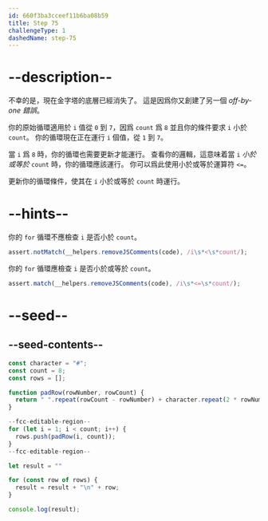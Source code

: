 ```yaml
---
id: 660f3ba3cceef11b6ba08b59
title: Step 75
challengeType: 1
dashedName: step-75
---
```


# --description--

不幸的是，現在金字塔的底層已經消失了。 這是因爲你又創建了另一個 <dfn>off-by-one 錯誤</dfn>。

你的原始循環適用於 `i` 值從 `0` 到 `7`，因爲 `count` 爲 `8` 並且你的條件要求 `i` 小於 `count`。 你的循環現在正在運行 `i` 個值，從 `1` 到 `7`。

當 `i` 爲 `8` 時，你的循環也需要更新才能運行。 查看你的邏輯，這意味着當 `i` <dfn>小於或等於</dfn> `count` 時，你的循環應該運行。 你可以爲此使用小於或等於運算符 `<=`。

更新你的循環條件，使其在 `i` 小於或等於 `count` 時運行。

# --hints--

你的 `for` 循環不應檢查 `i` 是否小於 `count`。

```js
assert.notMatch(__helpers.removeJSComments(code), /i\s*<\s*count/);
```

你的 `for` 循環應檢查 `i` 是否小於或等於 `count`。

```js
assert.match(__helpers.removeJSComments(code), /i\s*<=\s*count/);
```

# --seed--

## --seed-contents--

```js
const character = "#";
const count = 8;
const rows = [];

function padRow(rowNumber, rowCount) {
  return " ".repeat(rowCount - rowNumber) + character.repeat(2 * rowNumber - 1) + " ".repeat(rowCount - rowNumber);
}

--fcc-editable-region--
for (let i = 1; i < count; i++) {
  rows.push(padRow(i, count));
}
--fcc-editable-region--

let result = ""

for (const row of rows) {
  result = result + "\n" + row;
}

console.log(result);
```
